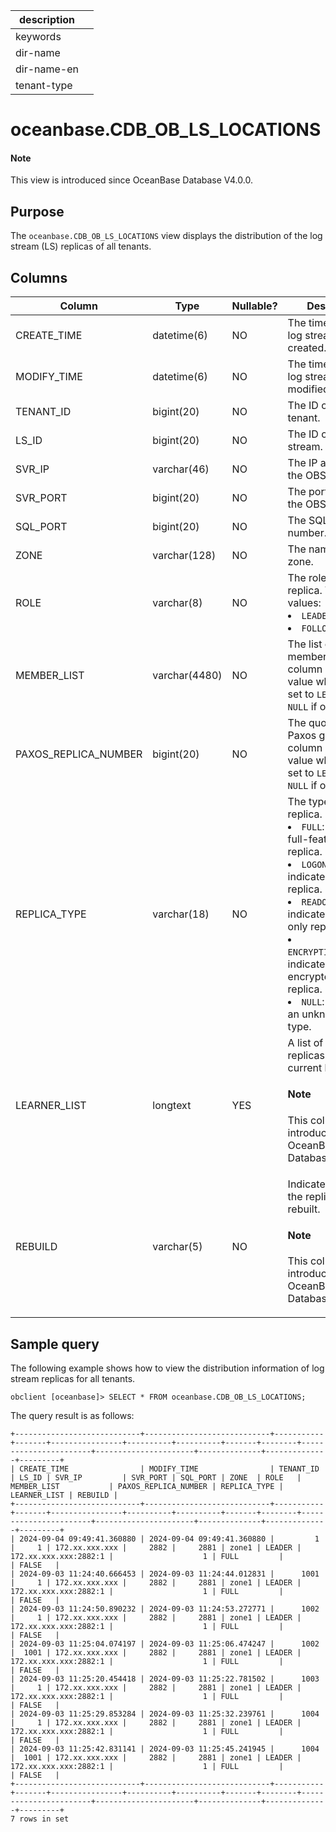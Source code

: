 | description ||
|---|---|
| keywords ||
| dir-name ||
| dir-name-en ||
| tenant-type ||

# oceanbase.CDB_OB_LS_LOCATIONS

<main id="notice" type='explain'>
  <h4>Note</h4>
  <p>This view is introduced since OceanBase Database V4.0.0. </p>
</main>

## Purpose

The `oceanbase.CDB_OB_LS_LOCATIONS` view displays the distribution of the log stream (LS) replicas of all tenants.

## Columns

| Column | Type | Nullable? | Description |
|--------------|---------------|------------|-------------------------------------|
| CREATE_TIME | datetime(6) | NO | The time when the log stream was created. |
| MODIFY_TIME | datetime(6) | NO | The time when the log stream was modified. |
| TENANT_ID | bigint(20) | NO | The ID of the tenant. |
| LS_ID | bigint(20) | NO | The ID of the log stream. |
| SVR_IP | varchar(46) | NO | The IP address of the OBServer node. |
| SVR_PORT | bigint(20) | NO | The port number of the OBServer node. |
| SQL_PORT | bigint(20) | NO | The SQL port number. |
| ZONE | varchar(128) | NO | The name of the zone. |
| ROLE | varchar(8) | NO | The role of the replica. Valid values: <li> `LEADER`   <li> `FOLLOWER` |
| MEMBER_LIST | varchar(4480) | NO | The list of replica members. This column has a valid value when `ROLE` is set to `LEADER`, and is `NULL` if otherwise. |
| PAXOS_REPLICA_NUMBER | bigint(20) | NO | The quorum of a Paxos group. This column has a valid value  when `ROLE` is set to `LEADER`, and is `NULL` if otherwise. |
| REPLICA_TYPE | varchar(18) | NO | The type of the replica. <li> `FULL`: indicates a full-featured replica.   <li> `LOGONLY`: indicates a log replica.   <li> `READONLY`: indicates a read-only replica.   <li> `ENCRYPTION_LOGONLY`: indicates an encrypted log replica.   <li> `NULL`: indicates an unknown replica type. |
| LEARNER_LIST | longtext      | YES        | A list of read-only replicas for the current log stream. <main id="notice" type='explain'><h4>Note</h4><p>This column is introduced since OceanBase Database V4.2.0.</p></main> |
| REBUILD      | varchar(5)    | NO         | Indicates whether the replica is being rebuilt. <main id="notice" type='explain'><h4>Note</h4><p>This column is introduced since OceanBase Database V4.2.1.</p></main>|

## Sample query

The following example shows how to view the distribution information of log stream replicas for all tenants.

```shell
obclient [oceanbase]> SELECT * FROM oceanbase.CDB_OB_LS_LOCATIONS;
```

The query result is as follows:

```shell
+----------------------------+----------------------------+-----------+-------+----------------+----------+----------+-------+--------+-----------------------+----------------------+--------------+--------------+---------+
| CREATE_TIME                | MODIFY_TIME                | TENANT_ID | LS_ID | SVR_IP         | SVR_PORT | SQL_PORT | ZONE  | ROLE   | MEMBER_LIST           | PAXOS_REPLICA_NUMBER | REPLICA_TYPE | LEARNER_LIST | REBUILD |
+----------------------------+----------------------------+-----------+-------+----------------+----------+----------+-------+--------+-----------------------+----------------------+--------------+--------------+---------+
| 2024-09-04 09:49:41.360880 | 2024-09-04 09:49:41.360880 |         1 |     1 | 172.xx.xxx.xxx |     2882 |     2881 | zone1 | LEADER | 172.xx.xxx.xxx:2882:1 |                    1 | FULL         |              | FALSE   |
| 2024-09-03 11:24:40.666453 | 2024-09-03 11:24:44.012831 |      1001 |     1 | 172.xx.xxx.xxx |     2882 |     2881 | zone1 | LEADER | 172.xx.xxx.xxx:2882:1 |                    1 | FULL         |              | FALSE   |
| 2024-09-03 11:24:50.890232 | 2024-09-03 11:24:53.272771 |      1002 |     1 | 172.xx.xxx.xxx |     2882 |     2881 | zone1 | LEADER | 172.xx.xxx.xxx:2882:1 |                    1 | FULL         |              | FALSE   |
| 2024-09-03 11:25:04.074197 | 2024-09-03 11:25:06.474247 |      1002 |  1001 | 172.xx.xxx.xxx |     2882 |     2881 | zone1 | LEADER | 172.xx.xxx.xxx:2882:1 |                    1 | FULL         |              | FALSE   |
| 2024-09-03 11:25:20.454418 | 2024-09-03 11:25:22.781502 |      1003 |     1 | 172.xx.xxx.xxx |     2882 |     2881 | zone1 | LEADER | 172.xx.xxx.xxx:2882:1 |                    1 | FULL         |              | FALSE   |
| 2024-09-03 11:25:29.853284 | 2024-09-03 11:25:32.239761 |      1004 |     1 | 172.xx.xxx.xxx |     2882 |     2881 | zone1 | LEADER | 172.xx.xxx.xxx:2882:1 |                    1 | FULL         |              | FALSE   |
| 2024-09-03 11:25:42.831141 | 2024-09-03 11:25:45.241945 |      1004 |  1001 | 172.xx.xxx.xxx |     2882 |     2881 | zone1 | LEADER | 172.xx.xxx.xxx:2882:1 |                    1 | FULL         |              | FALSE   |
+----------------------------+----------------------------+-----------+-------+----------------+----------+----------+-------+--------+-----------------------+----------------------+--------------+--------------+---------+
7 rows in set
```
